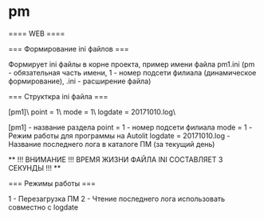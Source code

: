 # pm

==== WEB ====

=== Формирование ini файлов ===

Формирует ini файлы в корне проекта, пример имени файла pm1.ini (pm - обязательная часть имени, 1 - номер подсети филиала (динамическое формирование), .ini - расширение файла)

=== Структкра ini файла ===

[pm1]\\
	point = 1\\
	mode = 1\\
	logdate = 20171010.log\\

[pm1] - название раздела
point = 1 - номер подсети филиала
mode = 1 - Режим работы для программы на Autolit
logdate = 20171010.log - Название последнего лога в каталоге ПМ (за текущий день)


** !!! ВНИМАНИЕ !!! ВРЕМЯ ЖИЗНИ ФАЙЛА INI СОСТАВЛЯЕТ 3 СЕКУНДЫ !!! **

=== Режимы работы ===

1 - Перезагрузка ПМ
2 - Чтение последнего лога использовать совместно с logdate
